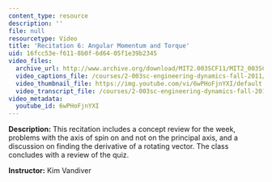 ```yaml
---
content_type: resource
description: ''
file: null
resourcetype: Video
title: 'Recitation 6: Angular Momentum and Torque'
uid: 16fcc53e-f611-8b0f-6d64-05f1e39b2345
video_files:
  archive_url: http://www.archive.org/download/MIT2.003SCF11/MIT2_003SCF11_rec06_300k.mp4
  video_captions_file: /courses/2-003sc-engineering-dynamics-fall-2011/49c8c1a4526551d9a6e3b86d43faf9a1_6wPHoFjnYXI.vtt
  video_thumbnail_file: https://img.youtube.com/vi/6wPHoFjnYXI/default.jpg
  video_transcript_file: /courses/2-003sc-engineering-dynamics-fall-2011/cdd6f0ee493ae0f27592e7ac3ee4ab81_6wPHoFjnYXI.pdf
video_metadata:
  youtube_id: 6wPHoFjnYXI
---
```


**Description:** This recitation includes a concept review for the week, problems with the axis of spin on and not on the principal axis, and a discussion on finding the derivative of a rotating vector. The class concludes with a review of the quiz.

**Instructor:** Kim Vandiver